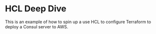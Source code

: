 # HCL Deep Dive
This is an example of how to spin up a use HCL to configure Terraform to deploy a Consul server to AWS.